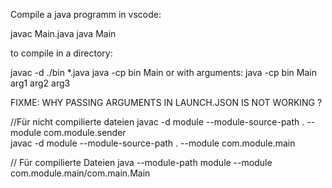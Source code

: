 Compile a java programm in vscode:

javac Main.java
java Main


to compile in a directory:

javac -d ./bin *.java
java -cp bin Main  or with arguments: java -cp bin Main arg1 arg2 arg3


FIXME: WHY PASSING ARGUMENTS IN LAUNCH.JSON IS NOT WORKING ? 


//Für nicht compilierte dateien 
javac -d module --module-source-path . --module com.module.sender  
javac -d module --module-source-path . --module com.module.main 


// Für compilierte Dateien
 java --module-path module --module com.module.main/com.main.Main

